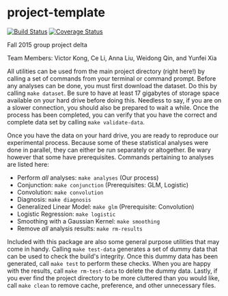 # project-template
[![Build
Status](https://travis-ci.org/berkeley-stat159/project-delta.svg?branch=master)](https://travis-ci.org/berkeley-stat159/project-delta?branch=master)
[![Coverage
Status](https://coveralls.io/repos/berkeley-stat159/project-delta/badge.svg?branch=master)](https://coveralls.io/r/berkeley-stat159/project-delta?branch=master)

Fall 2015 group project delta

Team Members:
Victor Kong,
Ce Li,
Anna Liu,
Weidong Qin, and
Yunfei Xia

All utilities can be used from the main project directory (right here!) by
calling a set of commands from your terminal or command prompt. Before any
analyses can be done, you must first download the dataset. Do this by calling
`make dataset`. Be sure to have at least 17 gigabytes of storage space available
on your hard drive before doing this. Needless to say, if you are on a slower
connection, you should also be prepared to wait a while. Once the process has
been completed, you can verify that you have the correct and complete data set
by calling `make validate-data`.

Once you have the data on your hard drive, you are ready to reproduce our
experimental process. Because some of these statistical analyses were done in
parallel, they can either be run separately or altogether. Be wary however that
some have prerequisites. Commands pertaining to analyses are listed here:  
- Perform *all* analyses: `make analyses` (Our process)
- Conjunction: `make conjunction` (Prerequisites: GLM, Logistic)
- Convolution: `make convolution`
- Diagnosis: `make diagnosis`
- Generalized Linear Model: `make glm` (Prerequisite: Convolution)
- Logistic Regression: `make logistic`
- Smoothing with a Gaussian Kernel: `make smoothing`
- Remove *all* analysis results: `make rm-results`

Included with this package are also some general purpose utilities that may come
in handy. Calling `make test-data` generates a set of dummy data that can be
used to check the build's integrity. Once this dummy data has been generated,
call `make test` to perform these checks. When you are happy with the results,
call `make rm-test-data` to delete the dummy data. Lastly, if you ever find the
project directory to be more cluttered than you would like, call `make clean` to
remove cache, preference, and other unnecessary files.
